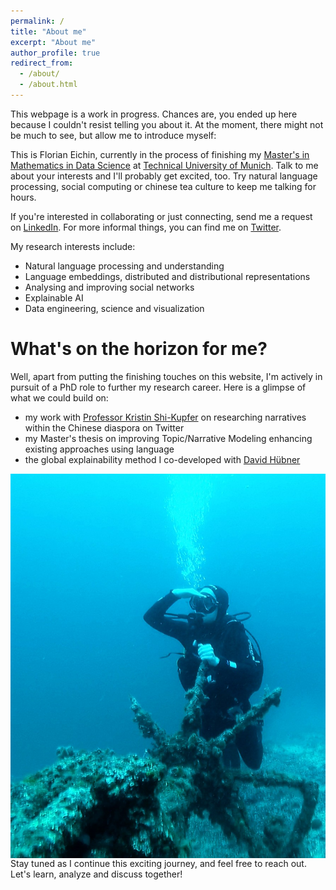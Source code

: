 ```yaml
---
permalink: /
title: "About me"
excerpt: "About me"
author_profile: true
redirect_from: 
  - /about/
  - /about.html
---
```


This webpage is a work in progress. Chances are, you ended up here because I couldn't resist telling you about it. At the moment, there might not be much to see, but allow me to introduce myself:

This is Florian Eichin, currently in the process of finishing my [Master's in Mathematics in Data Science](https://www.ma.tum.de/en/studies-information/study-programs-mathematics/master-mathematics-in-data-science.html) at [Technical University of Munich](https://www.cit.tum.de/en/cit/home/). Talk to me about your interests and I'll probably get excited, too. Try natural language processing, social computing or chinese tea culture to keep me talking for hours.

If you're interested in collaborating or just connecting, send me a request on [LinkedIn](https://www.linkedin.com/in/florian-eichin/). For more informal things, you can find me on [Twitter](https://twitter.com/florian_eichin).

My research interests include:
- Natural language processing and understanding
- Language embeddings, distributed and distributional representations
- Analysing and improving social networks
- Explainable AI
- Data engineering, science and visualization


What's on the horizon for me?
=====

Well, apart from putting the finishing touches on this website, I'm actively in pursuit of a PhD role to further my research career. Here is a glimpse of what we could build on:

- my work with [Professor Kristin Shi-Kupfer](https://www.uni-trier.de/en/universitaet/fachbereiche-faecher/fachbereich-ii/faecher/chinese-studies/profile/staff-a-z/translate-to-englisch-prof-dr-kristin-shi-kupfer) on researching narratives within the Chinese diaspora on Twitter
- my Master's thesis on improving Topic/Narrative Modeling enhancing existing approaches using language
- the global explainability method I co-developed with [David Hübner](https://david-huebner.com/)

<img style="float: right;" src="images/underthewater.jpg">

Stay tuned as I continue this exciting journey, and feel free to reach out. Let's learn, analyze and discuss together!
